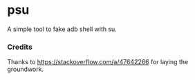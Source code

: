 # psu
A simple tool to fake adb shell with su.

### Credits
Thanks to https://stackoverflow.com/a/47642266 for laying the groundwork.
